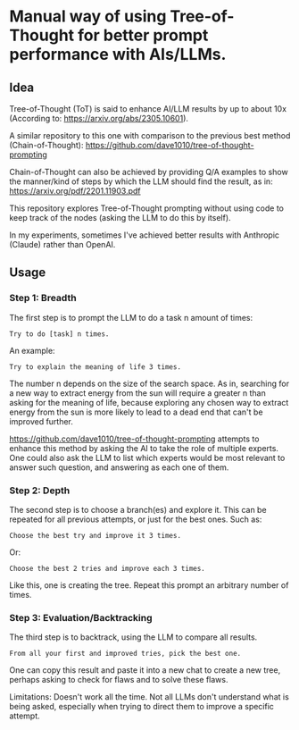 # Manual way of using Tree-of-Thought for better prompt performance with AIs/LLMs. 

## Idea

Tree-of-Thought (ToT) is said to enhance AI/LLM results by up to about 10x (According to: https://arxiv.org/abs/2305.10601). 

A similar repository to this one with comparison to the previous best method (Chain-of-Thought): https://github.com/dave1010/tree-of-thought-prompting 

Chain-of-Thought can also be achieved by providing Q/A examples to show the manner/kind of steps by which the LLM should find the result, as in: https://arxiv.org/pdf/2201.11903.pdf

This repository explores Tree-of-Thought prompting without using code to keep track of the nodes (asking the LLM to do this by itself).

In my experiments, sometimes I've achieved better results with Anthropic (Claude) rather than OpenAI. 

## Usage

### Step 1: Breadth

The first step is to prompt the LLM to do a task n amount of times:

    Try to do [task] n times.

An example:

    Try to explain the meaning of life 3 times.
    
The number n depends on the size of the search space. As in, searching for a new way to extract energy from the sun will require a greater n than asking for the meaning of life, because exploring any chosen way to extract energy from the sun is more likely to lead to a dead end that can't be improved further. 

https://github.com/dave1010/tree-of-thought-prompting attempts to enhance this method by asking the AI to take the role of multiple experts. One could also ask the LLM to list which experts would be most relevant to answer such question, and answering as each one of them.

### Step 2: Depth

The second step is to choose a branch(es) and explore it. This can be repeated for all previous attempts, or just for the best ones. Such as:

    Choose the best try and improve it 3 times. 
    
Or:

    Choose the best 2 tries and improve each 3 times. 

Like this, one is creating the tree. Repeat this prompt an arbitrary number of times. 

### Step 3: Evaluation/Backtracking

The third step is to backtrack, using the LLM to compare all results. 

    From all your first and improved tries, pick the best one. 
    
One can copy this result and paste it into a new chat to create a new tree, perhaps asking to check for flaws and to solve these flaws. 

Limitations: Doesn't work all the time. Not all LLMs don't understand what is being asked, especially when trying to direct them to improve a specific attempt. 

[//]: # (If this work has benefited you or you wish to contribute to its advance, please consider donating.)
[//]: # (Add describe steps.)
[//]: # (Add reflection and self-criticism.)
[//]: # (Add divide and unite.)
[//]: # (Add stunts.)
[//]: # (Mix chain-of-thought.)
[//]: # (Mix ReAct.)
